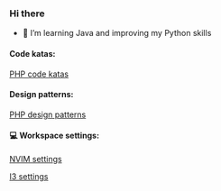 ### Hi there

- 🌱 I’m learning Java and improving my Python skills

#### Code katas:

[PHP code katas](https://github.com/ettorestark?tab=repositories&q=php%20kata&type=&language=&sort=)

#### Design patterns:

[PHP design patterns](https://github.com/ettorestark?tab=repositories&q=php+design+pattern&type=&language=&sort=)

#### 💻 Workspace settings:

[NVIM settings](https://github.com/ettorestark/nvim-settings)

[I3 settings](#)
